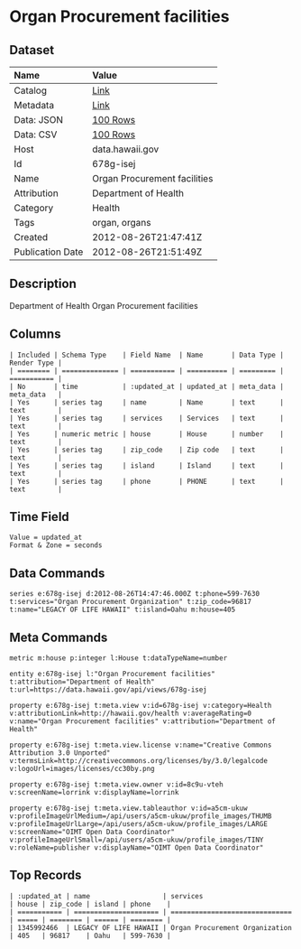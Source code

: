 # Organ Procurement facilities

## Dataset

| Name | Value |
| :--- | :---- |
| Catalog | [Link](https://catalog.data.gov/dataset/organ-procurement-facilities-2e0b1) |
| Metadata | [Link](https://data.hawaii.gov/api/views/678g-isej) |
| Data: JSON | [100 Rows](https://data.hawaii.gov/api/views/678g-isej/rows.json?max_rows=100) |
| Data: CSV | [100 Rows](https://data.hawaii.gov/api/views/678g-isej/rows.csv?max_rows=100) |
| Host | data.hawaii.gov |
| Id | 678g-isej |
| Name | Organ Procurement facilities |
| Attribution | Department of Health |
| Category | Health |
| Tags | organ, organs |
| Created | 2012-08-26T21:47:41Z |
| Publication Date | 2012-08-26T21:51:49Z |

## Description

Department of Health Organ Procurement facilities

## Columns

```ls
| Included | Schema Type    | Field Name  | Name       | Data Type | Render Type |
| ======== | ============== | =========== | ========== | ========= | =========== |
| No       | time           | :updated_at | updated_at | meta_data | meta_data   |
| Yes      | series tag     | name        | Name       | text      | text        |
| Yes      | series tag     | services    | Services   | text      | text        |
| Yes      | numeric metric | house       | House      | number    | text        |
| Yes      | series tag     | zip_code    | Zip code   | text      | text        |
| Yes      | series tag     | island      | Island     | text      | text        |
| Yes      | series tag     | phone       | PHONE      | text      | text        |
```

## Time Field

```ls
Value = updated_at
Format & Zone = seconds
```

## Data Commands

```ls
series e:678g-isej d:2012-08-26T14:47:46.000Z t:phone=599-7630 t:services="Organ Procurement Organization" t:zip_code=96817 t:name="LEGACY OF LIFE HAWAII" t:island=Oahu m:house=405
```

## Meta Commands

```ls
metric m:house p:integer l:House t:dataTypeName=number

entity e:678g-isej l:"Organ Procurement facilities" t:attribution="Department of Health" t:url=https://data.hawaii.gov/api/views/678g-isej

property e:678g-isej t:meta.view v:id=678g-isej v:category=Health v:attributionLink=http://hawaii.gov/health v:averageRating=0 v:name="Organ Procurement facilities" v:attribution="Department of Health"

property e:678g-isej t:meta.view.license v:name="Creative Commons Attribution 3.0 Unported" v:termsLink=http://creativecommons.org/licenses/by/3.0/legalcode v:logoUrl=images/licenses/cc30by.png

property e:678g-isej t:meta.view.owner v:id=8c9u-vteh v:screenName=lorrink v:displayName=lorrink

property e:678g-isej t:meta.view.tableauthor v:id=a5cm-ukuw v:profileImageUrlMedium=/api/users/a5cm-ukuw/profile_images/THUMB v:profileImageUrlLarge=/api/users/a5cm-ukuw/profile_images/LARGE v:screenName="OIMT Open Data Coordinator" v:profileImageUrlSmall=/api/users/a5cm-ukuw/profile_images/TINY v:roleName=publisher v:displayName="OIMT Open Data Coordinator"
```

## Top Records

```ls
| :updated_at | name                  | services                       | house | zip_code | island | phone    | 
| =========== | ===================== | ============================== | ===== | ======== | ====== | ======== | 
| 1345992466  | LEGACY OF LIFE HAWAII | Organ Procurement Organization | 405   | 96817    | Oahu   | 599-7630 | 
```